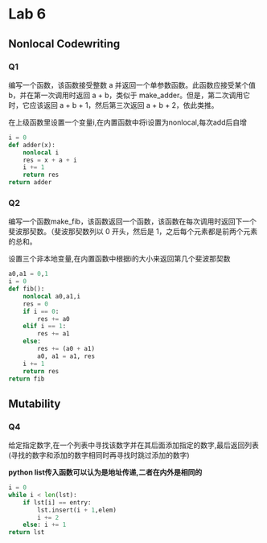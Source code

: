 # Lab 6

## Nonlocal Codewriting

### Q1

编写一个函数，该函数接受整数 a 并返回一个单参数函数。此函数应接受某个值 b，并在第一次调用时返回 a + b，类似于 make_adder。但是，第二次调用它时，它应该返回 a + b + 1，然后第三次返回 a + b + 2，依此类推。

在上级函数里设置一个变量i,在内置函数中将i设置为nonlocal,每次add后自增

```python
i = 0
def adder(x):
    nonlocal i
    res = x + a + i
    i += 1
    return res
return adder
```

### Q2



编写一个函数make_fib，该函数返回一个函数，该函数在每次调用时返回下一个斐波那契数。（斐波那契数列以 0 开头，然后是 1，之后每个元素都是前两个元素的总和。

设置三个非本地变量,在内置函数中根据i的大小来返回第几个斐波那契数

```python
a0,a1 = 0,1
i = 0
def fib():
    nonlocal a0,a1,i
    res = 0
    if i == 0:
        res += a0
    elif i == 1:
        res += a1
    else:
        res += (a0 + a1)
        a0, a1 = a1, res
    i += 1
    return res
return fib
```

## Mutability

### Q4

给定指定数字,在一个列表中寻找该数字并在其后面添加指定的数字,最后返回列表(寻找的数字和添加的数字相同时再寻找时跳过添加的数字)

**python list传入函数可以认为是地址传递,二者在内外是相同的**

```python
i = 0
while i < len(lst):
    if lst[i] == entry:
        lst.insert(i + 1,elem)
        i += 2
    else: i += 1
return lst
```



